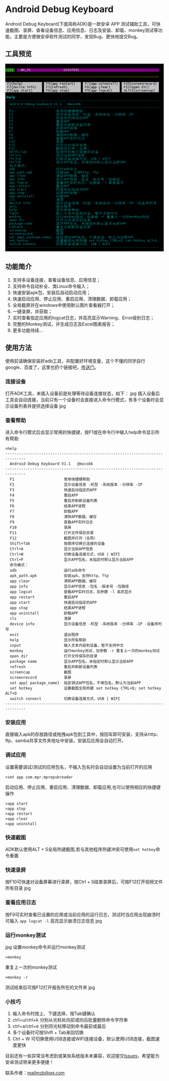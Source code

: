 # Android Debug Keyboard
Android Debug Keyboard(下面简称ADK)是一款安卓 APP 测试辅助工具，可快速截图、录屏、查看设备信息、应用信息、日志及安装、卸载、monkey测试等功能，主要是方便做安卓软件测试的同学，发现Bug、更快地提交Bug。

## 工具预览
![image](images/preview.png)

## 功能简介
1. 支持多设备连接，查看设备信息、应用信息；
1. 支持命令自动补全、类Linux命令输入；
1. 快速安装apk包，安装后自动启动应用；
1. 快速启动应用、停止应用、重启应用、清理数据、卸载应用；
1. 全局截屏并在windows中使用默认图片查看器打开；
1. 一键录屏，并获取；
1. 实时查看指定应用的logcat日志，并高亮显示Warning、Error级别日志；
1. 完整的Monkey测试，并生成日志及Excel图表报告；
1. 更多功能待续...

## 使用方法
使用前请确保安装好adb工具，并配置好环境变量，这个不懂的同学自行google、百度了，这里也扔个链接吧，[传送门](https://jingyan.baidu.com/article/17bd8e52f514d985ab2bb800.html)。

### 连接设备
打开ADK工具，未插入设备前是处理等待设备连接状态，如下：
jpg
插入设备后工具会自动连接，当前只有一个设备时会直接进入命令行模式，有多个设备时会显示设备列表并提供选择设备
jpg

### 查看帮助
进入命令行模式后会显示常用的快捷键，按F1或在命令行中输入help命令显示所有帮助
    
    >help
    -------------------------------------------------------------------------------
      Android Debug Keyboard V1.1   @mocobk
    -------------------------------------------------------------------------------
      F1                      常用快捷键帮助
      F2                      显示设备信息 -机型 -系统版本 -分辨率 -IP
      F3                      快速启动指定的APP
      F4                      重启APP
      F5                      重启并刷新设备列表
      F6                      结束APP进程
      F7                      卸载APP
      F8                      清除APP数据、缓存
      F9                      查看APP实时日志
      F10                     录屏
      F11                     打开文件保存目录
      F12                     截图并打开（全局）
      Shift+Tab               按顺序切换已连接的设备
      Ctrl+A                  显示当前APP信息
      Ctrl+W                  切换设备连接方式，USB | WIFI
      Ctrl+P                  显示APP包名，未指定时默认显示当前APP
      命令模式：
      adb                     运行adb命令
      apk_path.apk            安装apk，支持http、ftp
      app clear               清除APP数据、缓存
      app info                显示APP信息 -包名 -版本号 -包路径
      app logcat              查看APP实时日志，加参数 -l 高亮显示
      app restart             重启APP
      app start               快速启动指定的APP
      app stop                结束APP进程
      app uninstall           卸载APP
      cls                     清屏
      device info             显示设备信息 -机型 -系统版本 -分辨率 -IP -设备序列号
      exit                    退出程序
      help                    显示所有帮助
      input                   输入文本内容到设备，暂不支持中文
      monkey                  运行monkey测试，加参数 -r 重复上一次的monkey测试
      open dir                打开文件保存的目录
      package name            显示APP包名，未指定时默认显示当前APP
      refresh                 重启并刷新设备列表
      screencap               截图
      screenrecord            录屏
      set app[ package_name]  指定调试APP包名，不填包名，默认为当前APP
      set hotkey              设置截图全局热键 set hotkey CTRL+Q; set hotkey ALT+Q
      switch connect          切换设备连接方式，USB | WIFI
    -------------------------------------------------------------------------------

### 安装应用
直接输入apk的存放路径或拖拽apk包到工具中，按回车即可安装，支持从http、ftp、samba共享文件夹地址中安装，安装后应用会自动打开。

### 调试应用
设置需要调试/测试的应用包名，不输入包名时会自动设置为当前打开的应用

    >set app com.mpr.mprepubreader
启动应用、停止应用、重启应用、清理数据、卸载应用,也可以使用相应的快捷键操作

    >app start
    >app stop
    >app restart
    >app clear
    >app uninstall
    
### 快速截图
ADK默认使用ALT + S全局热键截图,若与其他程序热键冲突可使用`set hotkey`命令重置

### 快速录屏
按F10可快速对设备屏幕进行录屏，按Ctrl + S结束录屏后，可按F12打开视频文件所有目录
jpg

### 查看应用日志
按F9可实时查看已设置的应用或当前应用的运行日志，测试时当应用出现崩溃时可输入 `app logcat -l` 高亮显示崩溃日志信息
jpg

### 运行monkey测试
jpg
设置monkey命令并运行monkey测试

    >monkey
重复上一次的monkey测试

    >monkey -r
测试结束后可按F12打开报告所在的文件夹
jpg

### 小技巧
1. 输入命令时按上、下键选择，按Tab键确认
1. ctrl+u/ctrl+k 分别从光标处向前或向后批量删除命令字符串 
1. ctrl+a/ctrl+e 分别将光标移动到命令最前或最后
1. 多个设备时可按Shift + Tab来回切换
1. Ctrl + W 可切换使用USB连接或WIFI连接设备，默认使用USB连接，截图速度更快



目前还有一些异常没考虑到或某些系统版本未兼容，欢迎提交[Issues](https://github.com/mocobk/Android-Debug-Keyboard/issues)，希望能为安卓测试带来更多便捷！

联系作者：mailmzb@qq.com
